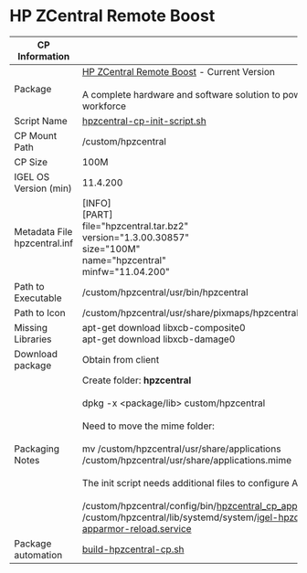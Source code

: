 # HP ZCentral Remote Boost

|  CP Information |            |
|--------------------|------------|
| Package | [HP ZCentral Remote Boost](https://www8.hp.com/us/en/workstations/zcentral.html) - Current Version <br /><br /> A complete hardware and software solution to power a remote workforce |
| Script Name | [hpzcentral-cp-init-script.sh](hpzcentral-cp-init-script.sh) |
| CP Mount Path | /custom/hpzcentral |
| CP Size | 100M |
| IGEL OS Version (min) | 11.4.200 |
| Metadata File <br /> hpzcentral.inf | [INFO] <br /> [PART] <br /> file="hpzcentral.tar.bz2" <br /> version="1.3.00.30857" <br /> size="100M" <br /> name="hpzcentral" <br /> minfw="11.04.200" |
| Path to Executable | /custom/hpzcentral/usr/bin/hpzcentral |
| Path to Icon | /custom/hpzcentral/usr/share/pixmaps/hpzcentral.png |
| Missing Libraries | apt-get download libxcb-composite0 <br /> apt-get download libxcb-damage0 |
| Download package | Obtain from client |
| Packaging Notes | Create folder: **hpzcentral** <br /><br /> dpkg -x <package/lib> custom/hpzcentral <br /><br /> Need to move the mime folder: <br /><br />mv /custom/hpzcentral/usr/share/applications /custom/hpzcentral/usr/share/applications.mime <br /><br />The init script needs additional files to configure AppArmor: <br /><br /> /custom/hpzcentral/config/bin/[hpzcentral_cp_apparmor_reload](hpzcentral_cp_apparmor_reload) <br /> /custom/hpzcentral/lib/systemd/system/[igel-hpzcentral-cp-apparmor-reload.service](igel-hpzcentral-cp-apparmor-reload.service) |
| Package automation | [build-hpzcentral-cp.sh](build-hpzcentral-cp.sh) |
